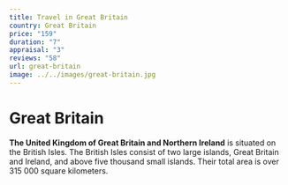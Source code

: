 ```yaml
---
title: Travel in Great Britain
country: Great Britain
price: "159"
duration: "7"
appraisal: "3"
reviews: "58"
url: great-britain
image: ../../images/great-britain.jpg
---
```


# Great Britain

**The United Kingdom of Great Britain and Northern Ireland** is situated on the British Isles. The British Isles consist of two large islands, Great Britain and Ireland, and above five thousand small islands. Their total area is over 315 000 square kilometers.
